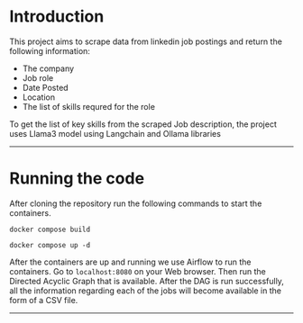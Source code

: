 # Introduction
This project aims to scrape data from linkedin job postings and return the following information:
* The company
* Job role
* Date Posted
* Location
* The list of skills requred for the role

To get the list of key skills from the scraped Job description, the project uses Llama3 model using Langchain and Ollama libraries

- - - - 

# Running the code
After cloning the repository run the following commands to start the containers.

`docker compose build`

`docker compose up -d`

After the containers are up and running we use Airflow to run the containers.
Go to `localhost:8080` on your Web browser. Then run the Directed Acyclic Graph that is available.
After the DAG is run successfully, all the information regarding each of the jobs will become available in the form of a CSV file.

- - - - 
